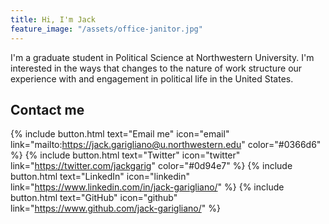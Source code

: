 ```yaml
---
title: Hi, I'm Jack
feature_image: "/assets/office-janitor.jpg"
---
```


I'm a graduate student in Political Science at Northwestern University. I'm interested in the ways that changes to the nature of work structure our experience with and engagement in political life in the United States.

## Contact me
{% include button.html text="Email me" icon="email" link="mailto:https://jack.garigliano@u.northwestern.edu" color="#0366d6" %} {% include button.html text="Twitter" icon="twitter" link="https://twitter.com/jackgarig" color="#0d94e7" %} {% include button.html text="LinkedIn" icon="linkedin" link="https://www.linkedin.com/in/jack-garigliano/" %} {% include button.html text="GitHub" icon="github" link="https://www.github.com/jack-garigliano/" %}

